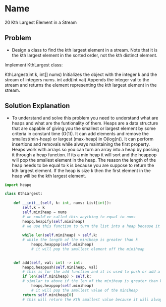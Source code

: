 # Name

20 Kth Largest Element in a Stream

## Problem

* Design a class to find the kth largest element in a stream. Note that it is the kth largest element in the sorted order, not the kth distinct element.

Implement KthLargest class:

KthLargest(int k, int[] nums) Initializes the object with the integer k and the stream of integers nums.
int add(int val) Appends the integer val to the stream and returns the element representing the kth largest element in the stream.


## Solution Explanation

* To understand and solve this problem you need to understand what are heaps and what are the funtionality of them. Heaps are a data structure that are capable of giving you the smallest or largest element by some criteria in constant time (O(1)). It can add elements and remove the smallest(min-heap) or largest (max-heap) in O(log(n)). It can perform insertions and removals while always maintaining the first property. Heaps work with arrays so you can turn an array into a heap by passing it through a heap function. If its a min heap it will sort and the heappop will pop the smallest element in the heap. The reason the length of the heap needs to be equal to k is because you are suppose to return the kth largest element. If the heap is size k then the first element in the heap will be the kth largest element. 


```python
import heapq

class KthLargest:
     
    def __init__(self, k: int, nums: List[int]):
        self.k = k
        self.miniheap = nums
        # we could've called this anything to equal to nums
        heapq.heapify(self.miniheap)
        # we use this function to turn the list into a heap because it is efficient for faster insertion and it stores elements in sorted order and heapq can add elements and remove smallest elements using their heappop function
        
        while len(self.miniheap) > self.k:
        # while the length of the miniheap is greater than k
            heapq.heappop(self.miniheap)
            # it will pop the smallest element off the miniheap
        

    def add(self, val: int) -> int:
        heapq.heappush(self.miniheap, val)
        # this is for the add function and it is used to push or add a value to the mini heap
        if len(self.miniheap) > self.k:
        # similar to above if the len of the miniheap is greater than k 
            heapq.heappop(self.miniheap)
            # it will pop the smallest value of the miniheap
        return self.miniheap[0]
        # this will return the Kth smallest value because it will always be at index 0 because the heap automatically sorts the numbers in ascending order

```